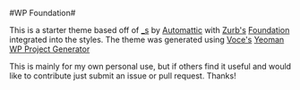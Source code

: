 #WP Foundation#

This is a starter theme based off of [_s](http://underscores.me) by [Automattic](http://automattic.com) with [Zurb's](http://zurb.com/) [Foundation](https://github.com/zurb/foundation) integrated into the styles. The theme was generated using [Voce's](http://voceconnect.com) [Yeoman WP Project Generator](https://github.com/voceconnect/generator-voce-wp-project)

This is mainly for my own personal use, but if others find it useful and would like to contribute just submit an issue or pull request. Thanks!